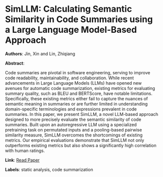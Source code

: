 # SimLLM: Calculating Semantic Similarity in Code Summaries using a Large Language Model-Based Approach

**Authors**: Jin, Xin and Lin, Zhiqiang

**Abstract**:

Code summaries are pivotal in software engineering, serving to improve code readability, maintainability, and collaboration. While recent advancements in Large Language Models (LLMs) have opened new avenues for automatic code summarization, existing metrics for evaluating summary quality, such as BLEU and BERTScore, have notable limitations. Specifically, these existing metrics either fail to capture the nuances of semantic meaning in summaries or are further limited in understanding domain-specific terminologies and expressions prevalent in code summaries. In this paper, we present SimLLM, a novel LLM-based approach designed to more precisely evaluate the semantic similarity of code summaries. Built upon an autoregressive LLM using a specialized pretraining task on permutated inputs and a pooling-based pairwise similarity measure, SimLLM overcomes the shortcomings of existing metrics. Our empirical evaluations demonstrate that SimLLM not only outperforms existing metrics but also shows a significantly high correlation with human ratings.

**Link**: [Read Paper](https://doi.org/10.1145/3660769)

**Labels**: static analysis, code summarization
